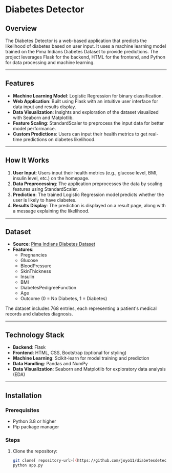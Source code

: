 # Diabetes Detector

## Overview
The Diabetes Detector is a web-based application that predicts the likelihood of diabetes based on user input. It uses a machine learning model trained on the Pima Indians Diabetes Dataset to provide predictions. The project leverages Flask for the backend, HTML for the frontend, and Python for data processing and machine learning.

---

## Features
- **Machine Learning Model**: Logistic Regression for binary classification.
- **Web Application**: Built using Flask with an intuitive user interface for data input and results display.
- **Data Visualization**: Insights and exploration of the dataset visualized with Seaborn and Matplotlib.
- **Feature Scaling**: StandardScaler to preprocess the input data for better model performance.
- **Custom Predictions**: Users can input their health metrics to get real-time predictions on diabetes likelihood.

---

## How It Works
1. **User Input**: Users input their health metrics (e.g., glucose level, BMI, insulin level, etc.) on the homepage.
2. **Data Preprocessing**: The application preprocesses the data by scaling features using StandardScaler.
3. **Prediction**: The trained Logistic Regression model predicts whether the user is likely to have diabetes.
4. **Results Display**: The prediction is displayed on a result page, along with a message explaining the likelihood.

---

## Dataset
- **Source**: [Pima Indians Diabetes Dataset](https://raw.githubusercontent.com/jbrownlee/Datasets/master/pima-indians-diabetes.data.csv)
- **Features**:
  - Pregnancies
  - Glucose
  - BloodPressure
  - SkinThickness
  - Insulin
  - BMI
  - DiabetesPedigreeFunction
  - Age
  - Outcome (0 = No Diabetes, 1 = Diabetes)
  
The dataset includes 768 entries, each representing a patient's medical records and diabetes diagnosis.

---

## Technology Stack
- **Backend**: Flask
- **Frontend**: HTML, CSS, Bootstrap (optional for styling)
- **Machine Learning**: Scikit-learn for model training and prediction
- **Data Handling**: Pandas and NumPy
- **Data Visualization**: Seaborn and Matplotlib for exploratory data analysis (EDA)

---

## Installation

### Prerequisites
- Python 3.8 or higher
- Pip package manager

### Steps
1. Clone the repository:
   ```bash
   git clone[ repository-url>](https://github.com/joyo11/diabetesdetector)
   python app.py
